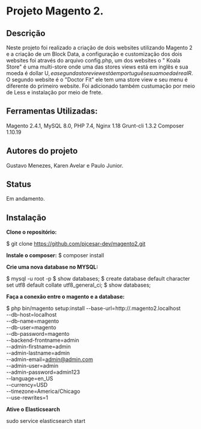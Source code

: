 # Projeto Magento 2.

## Descrição
Neste projeto foi realizado a criação de dois websites utilizando Magento 2 e a criação de um Block Data, a configuração e customização dos dois websites foi  através do arquivo config.php, um dos websites o " Koala Store" é uma multi-store onde uma das stores views está em inglês e sua moeda é dollar U$, e a segunda store view está em português e sua moeda é real R$.
O segundo website é o "Doctor Fit" ele tem uma store view e seu menu é diferente do primeiro website.
Foi adicionado também custumação por meio de Less e instalação por meio de frete.

## Ferramentas Utilizadas:
Magento 2.4.1,
MySQL 8.0,
PHP 7.4,
Nginx 1.18
Grunt-cli 1.3.2
Composer 1.10.19

## Autores do projeto
Gustavo Menezes, Karen Avelar e Paulo Junior.

## Status
Em andamento.

## Instalação

**Clone o repositório:**

$ git clone https://github.com/pjcesar-dev/magento2.git <NOME DA PASTA>

**Instale o composer:**
$ composer install

**Crie uma nova database no MYSQL:**

$ mysql -u root -p
$ show databases;
$ create database <NOME DA DATABASE> default character set utf8 default collate utf8_general_ci;
$ show databases;
    
**Faça a conexão entre o magento e a database:**

$ php bin/magento setup:install 
--base-url=http://<nomedaloja>.magento2.localhost \
	--db-host=localhost \
	--db-name=magento \
	--db-user=magento \
	--db-password=magento \
	--backend-frontname=admin \
	--admin-firstname=admin \
	--admin-lastname=admin \
	--admin-email=admin@admin.com \
	--admin-user=admin \
	--admin-password=admin123 \
	--language=en_US \
	--currency=USD \
	--timezone=America/Chicago \
	--use-rewrites=1


**Ative o Elasticsearch**

sudo service elasticsearch start



